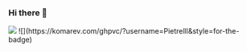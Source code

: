 ### Hi there 👋
<img src="https://media.giphy.com/media/Dh5q0sShxgp13DwrvG/giphy.gif">
![](https://komarev.com/ghpvc/?username=Pietrelll&style=for-the-badge)
<!--
**Pietrelll/Pietrelll** is a ✨ _special_ ✨ repository because its `README.md` (this file) appears on your GitHub profile.

Here are some ideas to get you started:
- 🌱 I’m currently learning: 

- 🔭 I’m currently working on ...
- 👯 I’m looking to collaborate on ...
- 🤔 I’m looking for help with ...
- 💬 Ask me about ...
- 📫 How to reach me: ...
- 😄 Pronouns: ...
- ⚡ Fun fact: ...
-->
